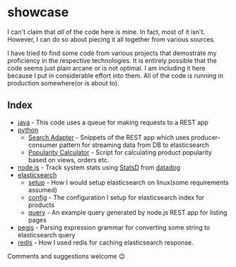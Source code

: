# showcase
I can't claim that _all_ of the code here is mine. In fact, most of it isn't.
However, I can do so about piecing it all together from various sources.

I have tried to find some code from various projects that demostrate my proficiency in the respective technologies.
It is entirely possible that the code seems just plain arcane or is not optimal.
I am including it here because I put in considerable effort into them.
All of the code is running in production somewhere(or is about to).

## Index

* [java](java) - This code uses a queue for making requests to a REST app
* [python](python)
  + [Search Adapter](python/search_adapter) - Snippets of the REST app which uses producer-consumer pattern
for streaming data from DB to elasticsearch
  + [Popularity Calculator](python/popularity_calculator) - Script for calculating product popularity based on views, orders etc.
* [node.js](node.js) - Track system stats using
[StatsD](https://github.com/etsy/statsd/wiki) from [datadog](https://www.datadoghq.com/)
* [elasticsearch](elasticsearch)
  + [setup](elasticsearch/setup) - How I would setup elasticsearch on linux(some requirements assumed)
  + [config](elasticsearch/config) - The configuration I setup for elasticsearch index for products
  + [query](elasticsearch/query) - An example query generated by node.js REST app for listing pages
* [pegjs](pegjs) - Parsing expression grammar for converting some string to elasticsearch query
* [redis](redis) - How I used redis for caching elasticsearch response.

Comments and suggestions welcome :wink: